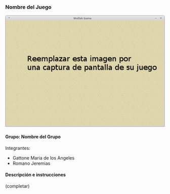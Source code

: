 ### Nombre del Juego

![capturaJuego](assets/capturaJuego.png)

#### Grupo: Nombre del Grupo

Integrantes:

- Gattone Maria de los Angeles
- Romano Jeremias 

#### Descripción e instrucciones

(completar)
